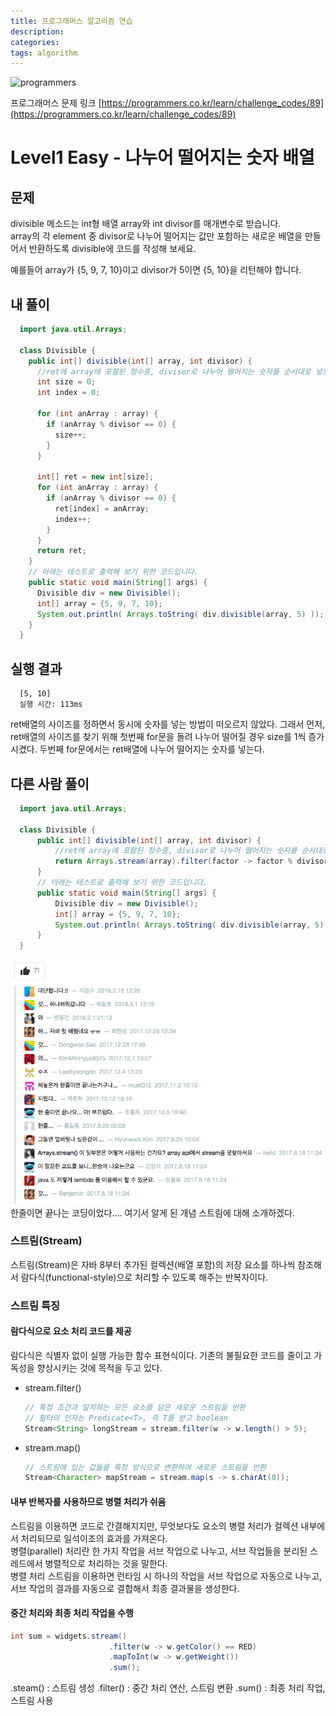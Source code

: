 ```yaml
---
title: 프로그래머스 알고리즘 연습
description: 
categories: 
tags: algorithm
---
```


![programmers](https://programmers.co.kr/assets/img-share-facebook-40d22fd487958cab7e6e554c4524144a1515029167293d382c0d6f762d433648.jpg)

프로그래머스 문제 링크 [https://programmers.co.kr/learn/challenge_codes/89](https://programmers.co.kr/learn/challenge_codes/89)

# Level1 Easy - 나누어 떨어지는 숫자 배열

## 문제

divisible 메소드는 int형 배열 array와 int divisor를 매개변수로 받습니다.  
array의 각 element 중 divisor로 나누어 떨어지는 값만 포함하는 새로운 배열을 만들어서 반환하도록 divisible에 코드를 작성해 보세요.  

예를들어 array가 {5, 9, 7, 10}이고 divisor가 5이면 {5, 10}을 리턴해야 합니다.  

## 내 풀이

```java
  import java.util.Arrays;

  class Divisible {
    public int[] divisible(int[] array, int divisor) {
      //ret에 array에 포함된 정수중, divisor로 나누어 떨어지는 숫자를 순서대로 넣으세요.
      int size = 0;
      int index = 0;

      for (int anArray : array) {
        if (anArray % divisor == 0) {
          size++;
        }
      }

      int[] ret = new int[size];
      for (int anArray : array) {
        if (anArray % divisor == 0) {
          ret[index] = anArray;
          index++;
        }
      }
      return ret;
    }
    // 아래는 테스트로 출력해 보기 위한 코드입니다.
    public static void main(String[] args) {
      Divisible div = new Divisible();
      int[] array = {5, 9, 7, 10};
      System.out.println( Arrays.toString( div.divisible(array, 5) ));
    }
  }
```

## 실행 결과

```text
  [5, 10]
  실행 시간: 113ms
```

ret배열의 사이즈를 정하면서 동시에 숫자를 넣는 방법이 떠오르지 않았다. 그래서 먼저, ret배열의 사이즈를 찾기 위해 첫번째 for문을 돌려 나누어 떨어질 경우 size를 1씩 증가시켰다. 두번째 for문에서는 ret배열에 나누어 떨어지는 숫자를 넣는다.

## 다른 사람 풀이

```java
  import java.util.Arrays;

  class Divisible {
      public int[] divisible(int[] array, int divisor) {
          //ret에 array에 포함된 정수중, divisor로 나누어 떨어지는 숫자를 순서대로 넣으세요.
          return Arrays.stream(array).filter(factor -> factor % divisor == 0).toArray();
      }
      // 아래는 테스트로 출력해 보기 위한 코드입니다.
      public static void main(String[] args) {
          Divisible div = new Divisible();
          int[] array = {5, 9, 7, 10};
          System.out.println( Arrays.toString( div.divisible(array, 5) ));
      }
  }
```

![댓글](/assets/images/programmers-comment.png)
한줄이면 끝나는 코딩이었다.... 여기서 알게 된 개념 스트림에 대해 소개하겠다.

### 스트림(Stream)

스트림(Stream)은 자바 8부터 추가된 컬렉션(배열 포함)의 저장 요소를 하나씩 참조해서 람다식(functional-style)으로 처리할 수 있도록 해주는 반복자이다.

### 스트림 특징

#### 람다식으로 요소 처리 코드를 제공

람다식은 식별자 없이 실행 가능한 함수 표현식이다. 기존의 불필요한 코드를 줄이고 가독성을 향상시키는 것에 목적을 두고 있다.

* stream.filter()

  ```java
  // 특정 조건과 일치하는 모든 요소를 담은 새로운 스트림을 반환
  // 필터의 인자는 Predicate<T>, 즉 T를 받고 boolean
  Stream<String> longStream = stream.filter(w -> w.length() > 5);
  ```

* stream.map()

  ```java
  // 스트림에 있는 값들을 특정 방식으로 변환하여 새로운 스트림을 반환
  Stream<Character> mapStream = stream.map(s -> s.charAt(0));
  ```

#### 내부 반복자를 사용하므로 병렬 처리가 쉬움

스트림을 이용하면 코드로 간결해지지만, 무엇보다도 요소의 병렬 처리가 컬렉션 내부에서 처리되므로 일석이조의 효과를 가져온다.  
병렬(parallel) 처리란 한 가지 작업을 서브 작업으로 나누고, 서브 작업들을 분리된 스레드에서 병렬적으로 처리하는 것을 말한다.  
병렬 처리 스트림을 이용하면 런타임 시 하나의 작업을 서브 작업으로 자동으로 나누고, 서브 작업의 결과를 자동으로 결합해서 최종 결과물을 생성한다.  

#### 중간 처리와 최종 처리 작업을 수행

```java
int sum = widgets.stream()
                      .filter(w -> w.getColor() == RED)
                      .mapToInt(w -> w.getWeight())
                      .sum();
```

.steam() : 스트림 생성
.filter() : 중간 처리 연산, 스트림 변환
.sum() : 최종 처리 작업, 스트림 사용
